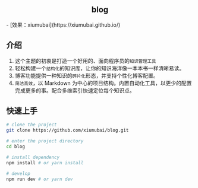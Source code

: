 <h2 align="center">blog</h2>
- [效果：xiumubai](https://xiumubai.github.io/)

## 介绍

1. 这个主题的初衷是打造一个好用的、面向程序员的`知识管理工具`
2. 轻松构建一个`结构化`的知识库，让你的知识海洋像一本本书一样清晰易读。
3. 博客功能提供一种知识的`碎片化`形态，并支持个性化博客配置。
4. `简洁高效`，以 Markdown 为中心的项目结构。内置自动化工具，以更少的配置完成更多的事。配合多维索引快速定位每个知识点。

## 快速上手

```bash
# clone the project
git clone https://github.com/xiumubai/blog.git

# enter the project directory
cd blog

# install dependency
npm install # or yarn install

# develop
npm run dev # or yarn dev
```
